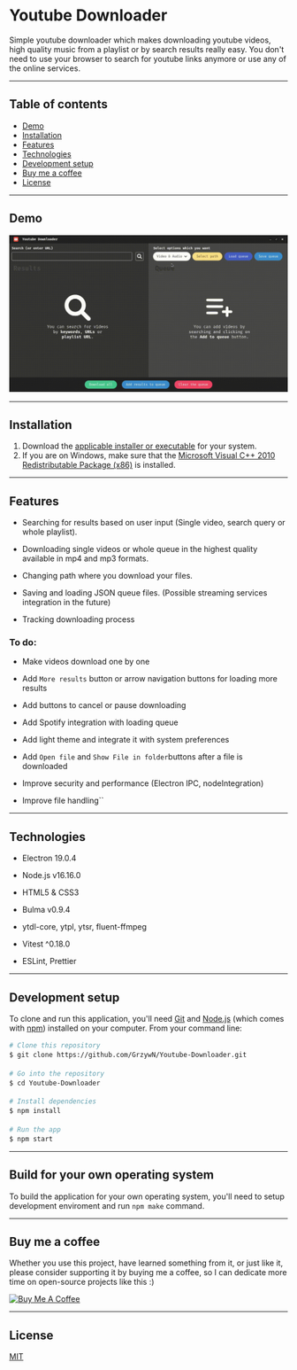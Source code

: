 # Youtube Downloader

Simple youtube downloader which makes downloading youtube videos, high quality music from a playlist or by search results really easy. You don't need to use your browser to search for youtube links anymore or use any of the online services.

---

## Table of contents

* [Demo](#demo)
* [Installation](#installation)
* [Features](#features)
* [Technologies](#technologies)
* [Development setup](#development-setup)
* [Buy me a coffee](#buy-me-a-coffee)
* [License](#license)

---

## Demo

![usage](screenshot.gif)

---

## Installation

1. Download the [applicable installer or executable](https://github.com/GrzywN/Youtube-Downloader/releases/latest) for your system.
2. If you are on Windows, make sure that the [Microsoft Visual C++ 2010 Redistributable Package (x86)](https://download.microsoft.com/download/1/6/5/165255E7-1014-4D0A-B094-B6A430A6BFFC/vcredist_x86.exe) is installed. 

---

## Features

- Searching for results based on user input (Single video, search query or whole playlist).

- Downloading single videos or whole queue in the highest quality available in mp4 and mp3 formats.

- Changing path where you download your files.

- Saving and loading JSON queue files. (Possible streaming services integration in the future)

- Tracking downloading process

### To do:

- Make videos download one by one

- Add `More results` button or arrow navigation buttons for loading more results

- Add buttons to cancel or pause downloading

- Add Spotify integration with loading queue

- Add light theme and integrate it with system preferences

- Add `Open file` and `Show File in folder`buttons after a file is downloaded

- Improve security and performance (Electron IPC, nodeIntegration)

- Improve file handling``

---

## Technologies

- Electron 19.0.4

- Node.js v16.16.0

- HTML5 & CSS3

- Bulma v0.9.4

- ytdl-core, ytpl, ytsr, fluent-ffmpeg

- Vitest ^0.18.0

- ESLint, Prettier

---

## Development setup

To clone and run this application, you'll need [Git](https://git-scm.com) and [Node.js](https://nodejs.org/en/download/) (which comes with [npm](http://npmjs.com)) installed on your computer. From your command line:

```bash
# Clone this repository
$ git clone https://github.com/GrzywN/Youtube-Downloader.git

# Go into the repository
$ cd Youtube-Downloader

# Install dependencies
$ npm install

# Run the app
$ npm start
```

---

## Build for your own operating system

To build the application for your own operating system, you'll need to setup development enviroment and run `npm make` command. 

---

## Buy me a coffee

Whether you use this project, have learned something from it, or just like it, please consider supporting it by buying me a coffee, so I can dedicate more time on open-source projects like this :)

[<img src="https://www.buymeacoffee.com/assets/img/custom_images/orange_img.png" alt="Buy Me A Coffee" style="height: auto !important;width: auto !important;" >](https://www.buymeacoffee.com/grzywn)

---

## License

[MIT](https://choosealicense.com/licenses/mit/)
